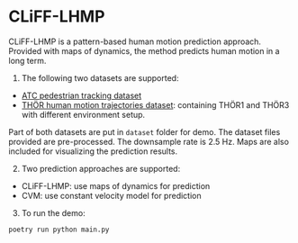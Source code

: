 # CLiFF-LHMP

CLiFF-LHMP is a pattern-based human motion prediction approach. Provided with maps of dynamics, the method predicts human motion in a long term.

1. The following two datasets are supported:
- [ATC pedestrian tracking dataset](https://dil.atr.jp/ISL/crest2010_HRI/ATC_dataset/)
- [THÖR human motion trajectories dataset](http://thor.oru.se/): containing THÖR1 and THÖR3 with different environment setup.

Part of both datasets are put in `dataset` folder for demo. The dataset files provided are pre-processed. The downsample rate is 2.5 Hz. Maps are also included for visualizing the prediction results.


2. Two prediction approaches are supported:
- CLiFF-LHMP: use maps of dynamics for prediction
- CVM: use constant velocity model for prediction


3. To run the demo:
```
poetry run python main.py
```
